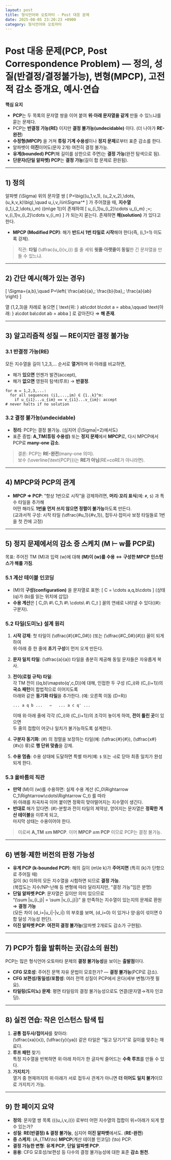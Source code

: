 ```yaml
---
layout: post
title: 형식언어와 오토마타 - Post 대응 문제
date: 2025-08-05 23:20:23 +0900
category: 형식언어와 오토마타
---
```

# Post 대응 문제(PCP, Post Correspondence Problem) — 정의, 성질(반결정/결정불가능), 변형(MPCP), 고전적 감소 증개요, 예시·연습

**핵심 요지**
- **PCP**는 두 목록의 문자열 쌍을 이어 붙여 **위·아래 문자열을 같게** 만들 수 있느냐를 묻는 문제다.
- PCP는 **반결정 가능(RE)** 이지만 **결정 불가능(undecidable)** 이다. (더 나아가 **RE-완전**)
- **수정형(MPCP)** 을 거쳐 **튜링 기계 수용성**이나 **정지 문제**로부터 표준 감소를 한다.
- 알파벳이 **이진**이어도(문자 2개) 여전히 결정 불가능.
- **유계(bounded) PCP**(해 길이를 상한으로 주면)는 **결정 가능**(완전 탐색으로 됨).
- **단문자(단일 알파벳) PCP**는 **결정 가능**(길이 합 문제로 환원됨).

---

## 1) 정의

알파벳 \(\Sigma\) 위의 문자열 쌍
\[
P=\big((u_1,v_1), (u_2,v_2),\dots,(u_k,v_k)\big),\quad u_i,v_i\in\Sigma^*
\]
가 주어졌을 때, **지수열** \(i_1,i_2,\dots,i_m\) (\(m\ge 1\))이 존재하여
\[
u_{i_1}u_{i_2}\cdots u_{i_m} \;=\; v_{i_1}v_{i_2}\cdots v_{i_m}
\]
가 되는지 묻는다. 존재하면 **해(solution)** 가 있다고 한다.

- **MPCP (Modified PCP)**: 해가 **반드시 1번 타일로 시작**해야 한다(즉, \(i_1=1\) 이도록 강제).

> 직관: **타일** \(\dfrac{u_i}{v_i}\) 를 줄 세워 **윗줄·아랫줄이 동일**한 긴 문자열을 만들 수 있느냐.

---

## 2) 간단 예시(해가 있는 경우)

\[
\Sigma=\{a,b\},\quad
P=\left\{
\frac{ab}{a},\;
\frac{b}{ba},\;
\frac{a}{ab}
\right\}
\]

열 \(1,2,3\)을 차례로 놓으면
\[
\text{위: } ab\cdot b\cdot a = abba,\qquad
\text{아래: } a\cdot ba\cdot ab = abba
\]
로 같아진다 ⇒ **해 존재**.

---

## 3) 알고리즘적 성질 — RE이지만 결정 불가능

### 3.1 반결정 가능(RE)
모든 지수열을 길이 1,2,3,… 순서로 **열거**하며 위·아래를 비교하면,
- 해가 **있으면** 언젠가 발견(accept),
- 해가 **없으면** 영원히 탐색(루프) → **반결정**.

```text
for m = 1,2,3,...:
  for all sequences (i1,...,im) ∈ {1..k}^m:
    if u_{i1}...u_{im} == v_{i1}...v_{im}: accept
# never halts if no solution
```

### 3.2 결정 불가능(undecidable)
- **정리**: PCP는 결정 불가능. (심지어 \(|\Sigma|=2\)에서도)
- 표준 증법: **A_TM(튜링 수용성)** 또는 **정지 문제**에서 **MPCP**로, 다시 MPCP에서 PCP로 **many-one 감소**.

> 결론: PCP는 **RE-완전**(many-one 의미).  
> 보수 \(\overline{\text{PCP}}\)는 **RE가 아님**(RE=coRE가 아니라면).

---

## 4) MPCP와 PCP의 관계

- **MPCP ⇒ PCP**: “항상 1번으로 시작”을 강제하려면, **머리·꼬리 표식**(예: `#`, `$`) 과 특수 타일을 추가해  
  어떤 해라도 **1번을 먼저 쓰지 않으면 정렬이 불가능**하도록 만든다.  
  (교과서적 구성: 시작 타일 \(\dfrac{\#u_1}{\#v_1}\), 접두사·접미사 보정 타일들로 1번을 첫 칸에 고정)

---

## 5) 정지 문제에서의 **감소 증 스케치** (M ⊢ w를 PCP로)

목표: 주어진 TM \(M\)과 입력 \(w\)에 대해 **\(M\)이 \(w\)를 수용** ⇔ **구성한 MPCP 인스턴스가 해를 가짐**.

### 5.1 계산 테이블 인코딩
- \(M\)의 **구성(configuration)** 을 문자열로 표현:
  \[
  C = \cdots a\,q\,b\cdots
  \]
  (상태 \(q\)가 \(b\)를 읽는 위치에 삽입)
- **수용 계산**은
  \[
  C_0\ \#\ C_1\ \#\ \cdots\ \#\ C_t
  \]
  꼴의 연쇄로 나타낼 수 있다(\(\#\): 구분자).

### 5.2 타일(도미노) 설계 원리
1) **시작 강제**: 첫 타일이 \(\dfrac{\#}{\#C_0\#}\) (또는 \(\dfrac{\#C_0\#}{\#}\)) 꼴이 되게 하여  
   위·아래 중 한 줄에 **초기 구성**이 먼저 오게 만든다.

2) **문자 일치 타일**: \(\dfrac{a}{a}\) 타일을 충분히 제공해 동일 문자들은 자유롭게 복사.

3) **전이(로컬 규칙) 타일**:  
   각 TM 전이 \((q,b)\mapsto(q',c,D)\)에 대해, 인접한 두 구성 \(C_i\)와 \(C_{i+1}\)의 **국소 패턴**이 합법적으로 이어지도록  
   아래와 같은 **동기화 타일**을 추가한다. (예: 오른쪽 이동 \(D=R\))
   ```text
   ... a q b ...   ⇒   ... a c q' ...
   ```
   이때 위·아래 줄에 각각 \(C_i\)와 \(C_{i+1}\)의 조각이 놓이게 하여, **전이 틀린 곳**이 있으면  
   두 줄의 접합이 어긋나 일치가 불가능하도록 설계한다.

4) **구분자 동기화**: \(\#\) 의 정렬을 보장하는 타일(예: \(\dfrac{\#}{\#}\), \(\dfrac{x\#}{\#x}\) 류)로 **행 단위 맞춤**을 강제.

5) **수용 멈춤**: 수용 상태에 도달하면 특별 마커(예: `$` 또는 `⊣`)로 닫아 최종 일치가 완성되게 한다.

### 5.3 올바름의 직관
- **만약** \(M\)이 \(w\)를 수용하면: 실제 수용 계산 \(C_0\Rightarrow C_1\Rightarrow\cdots\Rightarrow C_t\) 를 따라  
  위·아래를 차곡차곡 이어 붙이면 정확히 맞아떨어지는 지수열이 생긴다.
- **반대로** 해가 있다면: \(\#\)-분할과 전이 타일의 제약상, 얻어지는 문자열은 **정확한 계산 테이블**을 이루게 되고,  
  마지막 상태는 수용이어야 한다.

> 이로써 **A_TM ≤m MPCP**. 이어 **MPCP ≤m PCP** 이므로 PCP는 결정 불가능.

---

## 6) 변형·제한 버전의 판정 가능성

- **유계 PCP (k-bounded PCP)**: 해의 길이 \(m\le k\)가 **주어지면** (특히 \(k\)가 단항으로 주어질 때)  
  길이 \(k\) 이하의 모든 지수열을 시험하면 되므로 **결정 가능**.  
  (복잡도는 지수/NP-난해 등 변형에 따라 달라지지만, “결정 가능”임은 분명)
- **단일 알파벳 PCP**: 문자열은 길이만 의미 있으므로  
  “\(\sum |u_{i_j}| = \sum |v_{i_j}|\)” 을 만족하는 지수열이 있는지의 문제로 환원 ⇒ **결정 가능**  
  (모든 차이 \(d_i=|u_i|-|v_i|\) 의 부호를 보며, \(d_i=0\) 이 있거나 양·음이 섞이면 0 합 달성 가능성 판단).
- **이진 알파벳 PCP**: **여전히 결정 불가능**(알파벳 2개로도 감소가 구현됨).

---

## 7) PCP가 **힘을 발휘**하는 곳(감소의 원천)

PCP는 많은 형식언어·오토마타 문제의 **결정 불가능성**을 보이는 **출발점**이다.

- **CFG 모호성**: 주어진 문맥 자유 문법이 모호한가? — **결정 불가능**(PCP로 감소).  
- **CFG 보편성/동일성/포함성**: 여러 전역 성질이 PCP에서 온다(세부 변형/가젯 필요).  
- **타일링(도미노) 문제**: 평면 타일링의 결정 불가능성으로도 연결(문자열→격자 인코딩).

---

## 8) 실전 연습: 작은 인스턴스 탐색 팁

1) **공통 접두사/접미사**를 찾아라:  
   \(\dfrac{xa}{x}\), \(\dfrac{y}{ya}\) 같은 타일은 “밀고 당기기”로 길이를 맞추는 재료다.
2) **루프 패턴** 찾기:  
   특정 지수열을 반복하면 위·아래 차이가 한 글자씩 줄어드는 **수축 루프**를 만들 수 있다.
3) **가지치기**:  
   열거 중 현재까지의 위·아래가 서로 접두사 관계가 아니면 **더 이어도 일치 불가**이므로 가지치기 가능.

---

## 9) 한 페이지 요약

- **정의**: 문자열 쌍 목록 \(\{(u_i,v_i)\}\) 로부터 어떤 지수열의 접합이 위=아래가 되게 할 수 있는가?  
- **성질**: **RE(반결정) & 결정 불가능**, 심지어 **이진 알파벳**에서도. (**RE-완전**)  
- **증 스케치**: \(A_{TM}\to\) **MPCP**(계산 테이블 인코딩) \(\to\) PCP.  
- **결정 가능한 변형**: **유계 PCP**, **단일 알파벳 PCP**.  
- **응용**: CFG 모호성/보편성 등 다수의 결정 불가능성에 대한 표준 **감소 원천**.
